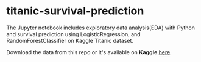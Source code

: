 # titanic-survival-prediction

The Jupyter notebook includes exploratory data analysis(EDA) with Python and survival prediction using LogisticRegression, and RandomForestClassifier on Kaggle Titanic dataset.

Download the data from this repo or it's available on **Kaggle** [here](https://www.kaggle.com/c/titanic/data)
